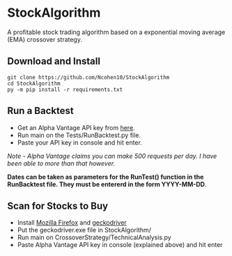 # StockAlgorithm

A profitable stock trading algorithm based on a exponential moving average (EMA) crossover strategy.

## Download and Install
```
git clone https://github.com/Ncohen10/StockAlgorithm
cd StockAlgorithm
py -m pip install -r requirements.txt
```

## Run a Backtest
* Get an Alpha Vantage API key from [here](https://www.alphavantage.co/support/#api-key).
* Run main on the Tests/RunBacktest.py file.
* Paste your API key in console and hit enter.

*Note - Alpha Vantage claims you can make 500 requests per day. I have been able to more than that however.*

**Dates can be taken as parameters for the RunTest() function in the RunBacktest file. They must be entererd in the form YYYY-MM-DD**.

## Scan for Stocks to Buy
* Install [Mozilla Firefox](https://www.mozilla.org/en-US/firefox/new/) and [geckodriver](https://github.com/mozilla/geckodriver/releases)
* Put the geckodriver.exe file in StockAlgorithm/
* Run main on CrossoverStrategy/TechnicalAnalysis.py
* Paste Alpha Vantage API key in console (explained above) and hit enter
